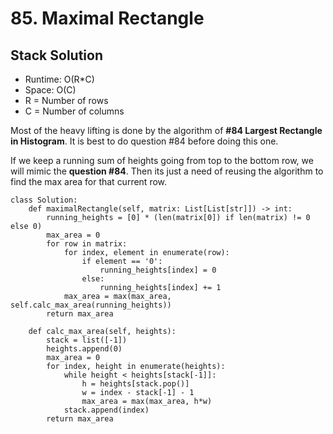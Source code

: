 # 85. Maximal Rectangle

## Stack Solution
- Runtime: O(R*C)
- Space: O(C)
- R = Number of rows
- C = Number of columns

Most of the heavy lifting is done by the algorithm of **#84 Largest Rectangle in Histogram**.
It is best to do question #84 before doing this one.

If we keep a running sum of heights going from top to the bottom row, we will mimic the **question #84**.
Then its just a need of reusing the algorithm to find the max area for that current row.

```
class Solution:
    def maximalRectangle(self, matrix: List[List[str]]) -> int:
        running_heights = [0] * (len(matrix[0]) if len(matrix) != 0 else 0)
        max_area = 0
        for row in matrix:
            for index, element in enumerate(row):
                if element == '0':
                    running_heights[index] = 0
                else:
                    running_heights[index] += 1
            max_area = max(max_area, self.calc_max_area(running_heights))
        return max_area
            
    def calc_max_area(self, heights):
        stack = list([-1])
        heights.append(0)
        max_area = 0
        for index, height in enumerate(heights):
            while height < heights[stack[-1]]:
                h = heights[stack.pop()]
                w = index - stack[-1] - 1
                max_area = max(max_area, h*w)
            stack.append(index)
        return max_area
```
